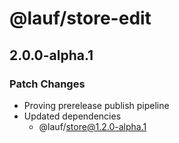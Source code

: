# @lauf/store-edit

## 2.0.0-alpha.1

### Patch Changes

- Proving prerelease publish pipeline
- Updated dependencies
  - @lauf/store@1.2.0-alpha.1
